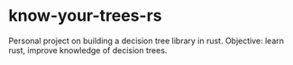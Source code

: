 # know-your-trees-rs
Personal project on building a decision tree library in rust. Objective: learn rust, improve knowledge of decision trees.
